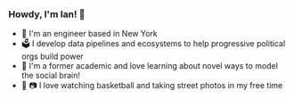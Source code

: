 ### Howdy, I'm Ian! 🤠

- 🗽 I'm an engineer based in New York
- 🗳️ I develop data pipelines and ecosystems to help progressive political orgs build power
- 🧠 I'm a former academic and love learning about novel ways to model the social brain!
- 🏀 📷 I love watching basketball and taking street photos in my free time


<!--
**IanRFerguson/IanRFerguson** is a ✨ _special_ ✨ repository because its `README.md` (this file) appears on your GitHub profile.

Here are some ideas to get you started:

- 🔭 I’m currently working on ...
- 🌱 I’m currently learning ...
- 👯 I’m looking to collaborate on ...
- 🤔 I’m looking for help with ...
- 💬 Ask me about ...
- 📫 How to reach me: ...
- 😄 Pronouns: ...
- ⚡ Fun fact: ...
-->
